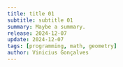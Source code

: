 ```yaml
---
title: title 01
subtitle: subtitle 01
summary: Maybe a summary.
release: 2024-12-07
update: 2024-12-07
tags: [programming, math, geometry]
author: Vinicius Gonçalves
---
```


